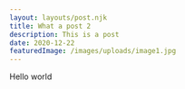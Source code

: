 ```yaml
---
layout: layouts/post.njk
title: What a post 2
description: This is a post
date: 2020-12-22
featuredImage: /images/uploads/image1.jpg
---
```


Hello world